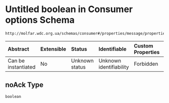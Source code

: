 # Untitled boolean in Consumer options Schema

```txt
http://molfar.wdc.org.ua/schemas/consumer#/properties/message/properties/options/properties/noAck
```



| Abstract            | Extensible | Status         | Identifiable            | Custom Properties | Additional Properties | Access Restrictions | Defined In                                                                   |
| :------------------ | :--------- | :------------- | :---------------------- | :---------------- | :-------------------- | :------------------ | :--------------------------------------------------------------------------- |
| Can be instantiated | No         | Unknown status | Unknown identifiability | Forbidden         | Allowed               | none                | [consumer.schema.json*](../json/consumer.schema.json "open original schema") |

## noAck Type

`boolean`
